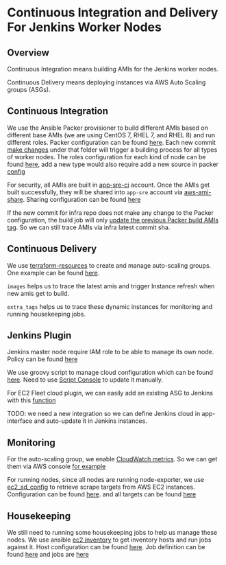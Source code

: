 # Continuous Integration and Delivery For Jenkins Worker Nodes

## Overview

Continuous Integration means building AMIs for the Jenkins worker nodes.

Continuous Delivery means deploying instances via AWS Auto Scaling groups (ASGs).

## Continuous Integration

We use the Ansible Packer provisioner to build different AMIs based on different base AMIs (we are using CentOS 7, RHEL 7, and RHEL 8) and run different roles. Packer configuration can be found [here](https://gitlab.cee.redhat.com/app-sre/infra/-/tree/master/packer). Each new commit [make changes](https://gitlab.cee.redhat.com/app-sre/infra/-/blob/master/build_images.sh#L51-56) under that folder will trigger a building process for all types of worker nodes. The roles configuration for each kind of node can be found [here](https://gitlab.cee.redhat.com/app-sre/infra/-/blob/master/packer/ansible/jenkins-worker.yaml), add a new type would also require add a new source in packer [config](https://gitlab.cee.redhat.com/app-sre/infra/-/blob/master/packer/worker.pkr.hcl#L40-80) 

For security, all AMIs are built in [app-sre-ci](https://gitlab.cee.redhat.com/service/app-interface/-/blob/master/data/aws/app-sre-ci/account.yml) account. Once the AMIs get built successfully, they will be shared into `app-sre` account via [aws-ami-share](https://github.com/app-sre/qontract-reconcile/blob/master/reconcile/aws_ami_share.py). Sharing configuration can be found [here](https://gitlab.cee.redhat.com/service/app-interface/-/blob/master/data/aws/app-sre-ci/account.yml#L47-50)

If the new commit for infra repo does not make any change to the Packer configuration, the build job will only [update the previous Packer build AMIs tag](https://gitlab.cee.redhat.com/app-sre/infra/-/blob/master/build_images.sh#L87-98). So we can still trace AMIs via infra latest commit sha. 

## Continuous Delivery

We use [terraform-resources](https://gitlab.cee.redhat.com/service/app-interface/-/tree/master#manage-aws-autoscaling-group-via-app-interface-openshiftnamespace-1yml) to create and manage auto-scaling groups. One example can be found [here](https://gitlab.cee.redhat.com/service/app-interface/-/blob/master/data/services/app-sre/namespaces/app-sre-ci.yaml#L96-116). 

`images` helps us to trace the latest amis and trigger Instance refresh when new amis get to build. 

`extra_tags` helps us to trace these dynamic instances for monitoring and running housekeeping jobs.

## Jenkins Plugin

Jenkins master node require IAM role to be able to manage its own node. Policy can be found [here](https://gitlab.cee.redhat.com/app-sre/infra/-/blob/master/terraform/app-sre/app-sre-ci/ci-int-nodes.tf#L131-187)

We use groovy script to manage cloud configuration which can be found [here](https://gitlab.cee.redhat.com/app-sre/infra/-/blob/master/ci-int-jenkins-worker.groovy). Need to use [Script Console](https://www.jenkins.io/doc/book/managing/script-console/) to update it manually. 

For EC2 Fleet cloud plugin, we can easily add an existing ASG to Jenkins with this [function](https://gitlab.cee.redhat.com/app-sre/infra/-/blob/master/ci-int-jenkins-worker.groovy#L228-304)

TODO: we need a new integration so we can define Jenkins cloud in app-interface and auto-update it in Jenkins instances.

## Monitoring

For the auto-scaling group, we enable [CloudWatch metrics](https://gitlab.cee.redhat.com/service/app-interface/-/blob/master/resources/terraform/resources/app-sre/production/ci-int-asg-1.yml#L18-39). So we can get them via AWS console [for example](https://us-east-1.console.aws.amazon.com/ec2/home?region=us-east-1#AutoScalingGroupDetails:id=ci-int-jenkins-worker-app-interface;view=monitoring)

For running nodes, since all nodes are running node-exporter, we use [ec2_sd_config](https://prometheus.io/docs/prometheus/latest/configuration/configuration/#ec2_sd_config) to retrieve scrape targets from AWS EC2 instances. Configuration can be found [here](https://gitlab.cee.redhat.com/service/app-interface/-/blob/master/resources/observability/prometheus/prometheus-app-sre-additional-scrapeconfig-internal.secret.yaml#L176-190). and all targets can be found [here](https://prometheus.appsrep05ue1.devshift.net/targets#pool-jenkins_worker)


## Housekeeping

We still need to running some housekeeping jobs to help us manage these nodes. We use ansible [ec2 inventory](https://docs.ansible.com/ansible/latest/collections/amazon/aws/aws_ec2_inventory.html) to get inventory hosts and run jobs against it. Host configuration can be found [here](https://gitlab.cee.redhat.com/app-sre/infra/-/blob/master/ansible/hosts/aws_ec2.yaml). Job definition can be found [here](https://gitlab.cee.redhat.com/service/app-interface/-/blob/master/resources/jenkins/app-sre/job-templates.yaml#L203-250) and jobs are [here](https://gitlab.cee.redhat.com/service/app-interface/-/blob/master/data/services/app-sre/cicd/ci-int/jobs.yaml#L104-118)

